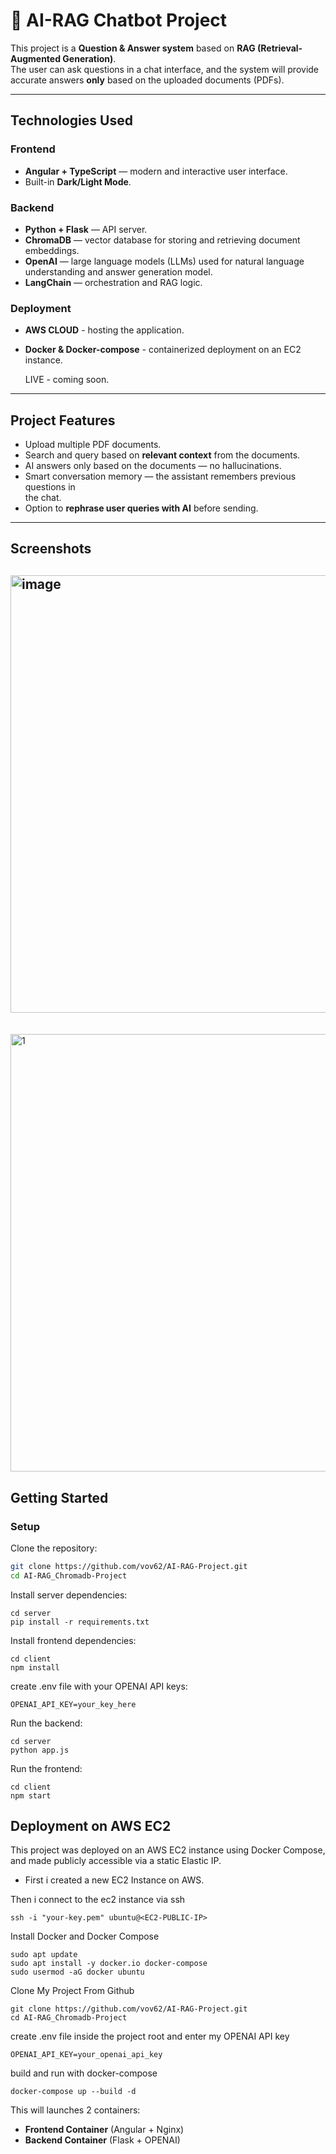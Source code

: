 # 🤖 AI-RAG Chatbot Project

This project is a **Question & Answer system** based on **RAG (Retrieval-Augmented Generation)**.  
The user can ask questions in a chat interface, and the system will provide accurate answers **only** based on the uploaded documents (PDFs).

---

## Technologies Used

### Frontend

- **Angular + TypeScript** — modern and interactive user interface.
- Built-in **Dark/Light Mode**.

### Backend

- **Python + Flask** — API server.
- **ChromaDB** — vector database for storing and retrieving document embeddings.
- **OpenAI** — large language models (LLMs) used for natural language
  understanding and answer generation model.
- **LangChain** — orchestration and RAG logic.

### Deployment

- **AWS CLOUD** - hosting the application.
- **Docker & Docker-compose** - containerized deployment on an EC2 instance.

  LIVE - coming soon.

---

## Project Features

- Upload multiple PDF documents.
- Search and query based on **relevant context** from the documents.
- AI answers only based on the documents — no hallucinations.
- Smart conversation memory — the assistant remembers previous questions in  
  the chat.
- Option to **rephrase user queries with AI** before sending.

---

## Screenshots

## <img width="700" height="auto" alt="image" src="https://github.com/user-attachments/assets/0b2c47f3-5ab3-4282-a50c-b3973df7ff78" />

<br>
<img width="700" height="auto" alt="1" src="https://github.com/user-attachments/assets/90840bfa-d8cd-45dc-a25c-e3323424ffa1" />

## Getting Started

### Setup

Clone the repository:

```bash
git clone https://github.com/vov62/AI-RAG-Project.git
cd AI-RAG_Chromadb-Project
```

Install server dependencies:

```
cd server
pip install -r requirements.txt
```

Install frontend dependencies:

```
cd client
npm install
```

create .env file with your OPENAI API keys:

```
OPENAI_API_KEY=your_key_here
```

Run the backend:

```
cd server
python app.js
```

Run the frontend:

```
cd client
npm start
```

## Deployment on AWS EC2

This project was deployed on an AWS EC2 instance using Docker Compose, and made publicly accessible via a static Elastic IP.

- First i created a new EC2 Instance on AWS.

Then i connect to the ec2 instance via ssh

```
ssh -i "your-key.pem" ubuntu@<EC2-PUBLIC-IP>
```

Install Docker and Docker Compose

```
sudo apt update
sudo apt install -y docker.io docker-compose
sudo usermod -aG docker ubuntu
```

Clone My Project From Github

```
git clone https://github.com/vov62/AI-RAG-Project.git
cd AI-RAG_Chromadb-Project
```

create .env file inside the project root and enter my OPENAI API key

```
OPENAI_API_KEY=your_openai_api_key
```

build and run with docker-compose

```
docker-compose up --build -d
```

This will launches 2 containers:

- **Frontend Container** (Angular + Nginx)
- **Backend Container** (Flask + OPENAI)
